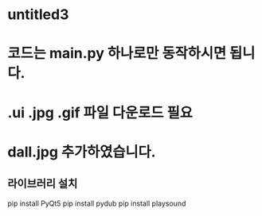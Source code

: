# untitled3
# 코드는 main.py 하나로만 동작하시면 됩니다.
# .ui .jpg .gif 파일 다운로드 필요
# dall.jpg 추가하였습니다.

## 라이브러리 설치
pip install PyQt5
pip install pydub
pip install playsound
